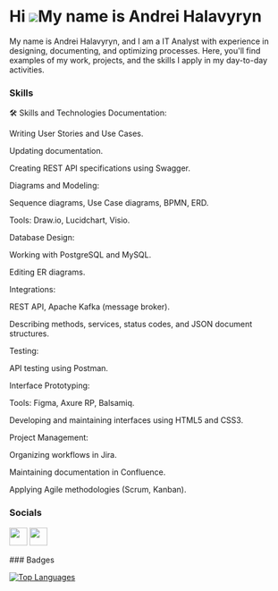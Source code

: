 Hi ![](https://user-images.githubusercontent.com/18350557/176309783-0785949b-9127-417c-8b55-ab5a4333674e.gif)My name is Andrei Halavyryn
========================================================================================================================================
My name is Andrei Halavyryn, and I am a IT Analyst with experience in designing, documenting, and optimizing processes. Here, you'll find examples of my work, projects, and the skills I apply in my day-to-day activities.
### Skills

🛠 Skills and Technologies
Documentation:

Writing User Stories and Use Cases.

Updating documentation.

Creating REST API specifications using Swagger.

Diagrams and Modeling:

Sequence diagrams, Use Case diagrams, BPMN, ERD.

Tools: Draw.io, Lucidchart, Visio.

Database Design:

Working with PostgreSQL and MySQL.

Editing ER diagrams.

Integrations:

REST API, Apache Kafka (message broker).

Describing methods, services, status codes, and JSON document structures.

Testing:

API testing using Postman.

Interface Prototyping:

Tools: Figma, Axure RP, Balsamiq.

Developing and maintaining interfaces using HTML5 and CSS3.

Project Management:

Organizing workflows in Jira.

Maintaining documentation in Confluence.

Applying Agile methodologies (Scrum, Kanban).

### Socials

<p align="left"> <a href="https://www.github.com/Halavyryn" target="_blank" rel="noreferrer"><img src="https://raw.githubusercontent.com/danielcranney/readme-generator/main/public/icons/socials/github.svg" width="32" height="32" /></a> <a href="https://www.linkedin.com/in/andrei-halavyryn/" target="_blank" rel="noreferrer"><img src="https://raw.githubusercontent.com/danielcranney/readme-generator/main/public/icons/socials/linkedin.svg" width="32" height="32" /></a></p>
### Badges

<a href="https://github.com/Halavyryn" align="left"><img src="https://github-readme-stats.vercel.app/api/top-langs/?username=Halavyryn&langs_count=10&title_color=0891b2&text_color=ffffff&icon_color=0891b2&bg_color=1c1917&hide_border=true&locale=en&custom_title=Top%20%Languages" alt="Top Languages" /></a>
